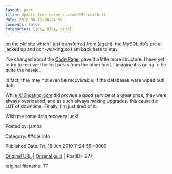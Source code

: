 ```yaml
---
layout: post
title: Update-free-servers-aren039t-worth-it
date: 2010-06-18-06:24:55
comments: false
categories: [jbs, 039t, site]
---
```


on the old site which I just transferred from (again), the MySQL db's are all jacked up and non-working,so I am back here to stay.

 I've changed about the <a href="/code/">Code Page</a>, gave it a little more structure.  I have yet to try to recover the lost posts from the other host.  I imagine it is going to be quite the hassle.

 In fact, they may not even be recoverable, if the databases were wiped out!  doh!

 While <a href="http://X10hosting.com" target="_blank">X10hosting.com</a> did provide a good service at a great price, they were always overloaded, and as such always making upgrades.  this caused a LOT of downtime.  Finally, I'm just tired of it.

 Wish me some data recovery luck!

 

Posted by: jamba

Category: ##site info 


Published Date: Fri, 18 Jun 2010 11:24:55 +0000 

<a href="http://factorq.net/2010/06/18/update-free-servers-arent-worth-it/">Original URL</a> | <a href="http://factorq.net/?p=277">Original guid</a> | PostID= 277

 original filename: 111